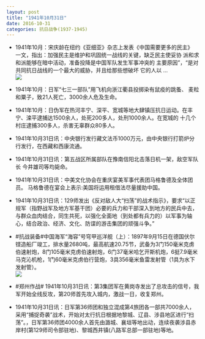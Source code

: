 ```yaml
---
layout: post
title: "1941年10月31日"
date: 2016-10-31
categories: 抗日战争(1937-1945)
---
```


<meta name="referrer" content="no-referrer" />

- 1941年10月：宋庆龄在纽约《亚细亚》杂志上发表《中国需要更多的民主》 一文，指出：加强民主是维护和巩固统一战线的关键，缺乏民主使妥协 派和求和派能够在暗中活动，准备投降是中国军队发生军事冲突的 主要原因”，“是对共同抗日战线的一个最大的威胁，并且给那些想破坏 它的人以 ... <br/><img src="https://ww2.sinaimg.cn/large/aca367d8jw1f9buijdnjij20c80aymyk.jpg" />

- 1941年10月：日军“七三一部队”用飞机向浙江衢县投掷染有鼠疫的跳蚤、 麦粒和粟子，致21人死亡，3000余人危及生命。 

- 1941年10月：日伪军在热河丰宁、深平、宽城等地大肆镇压抗日运动。在丰 宁、滦平逮捕达1500余人，处死200多人，处刑1000余人。在宽城的 十几个村庄逮捕300多人，杀害无辜群众80多人。 

- 1941年10月31日讯：中央银行发行藏文法币1000万元，由中央银行打箭炉分行发行，在西藏和西康流通。 

- 1941年10月31日讯：第五战区所属部队在豫南信阳北击落日机一架，敌空军队长 今井雄司等均毙命。 

- 1941年10月31日讯：中美文化协会在重庆宴美军事代表团马格鲁德及全体团员。 马格鲁德在宴会上表示:美国将运用租借法尽量援助中国。 

- 1941年10月31日讯：129师发出《反对敌人大“扫荡”的战术指示》，要求“以正规军（指野战军及地方军基干团）必要的兵力和干部深入到地方的民兵中去，与群众血肉结合，同生共死，以强化全面地（到处都有兵力的）以军事为轴心，结合政治、经济、文化、防谍的游击集团的顽强斗争。” 

- #抗战装备#中国海军“海容”号穹甲巡洋舰（上）：1897年9月15日在德国伏尔铿造船厂竣工，排水量2680吨，最高航速20.75节，武备为3门150毫米克虏伯速射炮，8门105毫米克虏伯速射炮，6门37毫米哈乞开斯机炮，6挺7.9毫米马克沁机枪，1门60毫米克虏伯行营炮，3具356毫米鱼雷发射管（1具为水下发射管）。 <br/><img src="https://ww2.sinaimg.cn/large/aca367d8jw1f9b7ykmbo5j20b40un0y8.jpg" />

- #郑州作战# 1941年10月31日讯：第3集团军在黄岗寺发出了总攻击的信号，我军开始全线反攻，第20师首先攻入城内，激战一日，收复郑州。 

- 1941年10月31日讯：日军第36师团和独立混成第4旅团各一部共7000余人，采用“捕捉奇袭”战术，开始对太行抗日根据地黎城、辽县、涉县地区进行“扫荡”。，日军第36师团4000余人首先由潞城、襄垣等地出动，连续夜袭涉县赤岸村(第129师司令部驻地)、黎城西井镇(八路军总部一部驻地)等地。 

